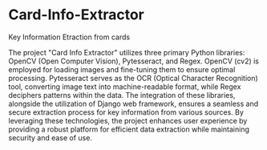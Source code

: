 # Card-Info-Extractor
Key Information Etraction from cards

The project "Card Info Extractor" utilizes three primary Python libraries: OpenCV (Open Computer Vision), Pytesseract, and Regex. OpenCV (cv2) is employed for loading images and fine-tuning them to ensure optimal processing. Pytesseract serves as the OCR (Optical Character Recognition) tool, converting image text into machine-readable format, while Regex deciphers patterns within the data. The integration of these libraries, alongside the utilization of Django web framework, ensures a seamless and secure extraction process for key information from various sources. By leveraging these technologies, the project enhances user experience by providing a robust platform for efficient data extraction while maintaining security and ease of use.
